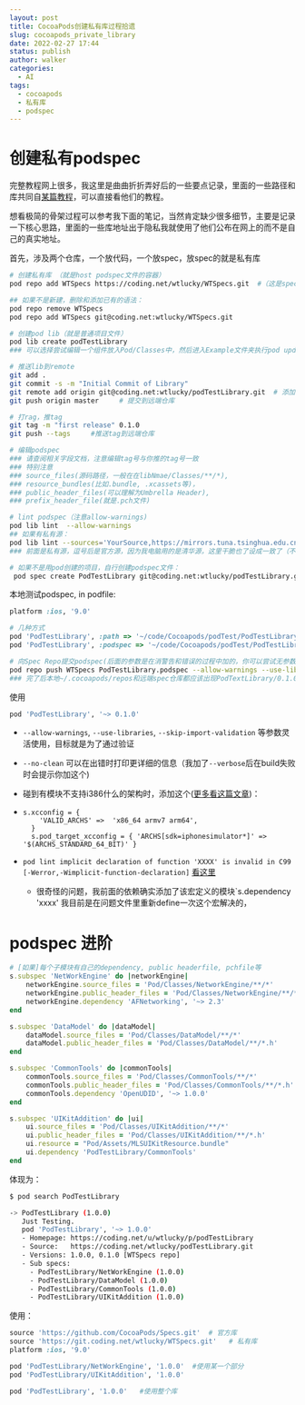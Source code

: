 ```yaml
---
layout: post
title: CocoaPods创建私有库过程拾遗
slug: cocoapods_private_library
date: 2022-02-27 17:44
status: publish
author: walker
categories: 
  - AI
tags:
  - cocoapods
  - 私有库
  - podspec
---
```


# 创建私有podspec

完整教程网上很多，我这里是曲曲折折弄好后的一些要点记录，里面的一些路径和库共同自[某篇教程](http://blog.wtlucky.com/blog/2015/02/26/create-private-podspec/)，可以直接看他们的教程。

想看极简的骨架过程可以参考我下面的笔记，当然肯定缺少很多细节，主要是记录一下核心思路，里面的一些库地址出于隐私我就使用了他们公布在网上的而不是自己的真实地址。

首先，涉及两个仓库，一个放代码，一个放spec，放spec的就是私有库

```bash
# 创建私有库 （就是host podspec文件的容器）
pod repo add WTSpecs https://coding.net/wtlucky/WTSpecs.git  #（这是spec仓库）

## 如果不是新建，删除和添加已有的语法：
pod repo remove WTSpecs
pod repo add WTSpecs git@coding.net:wtlucky/WTSpecs.git

# 创建pod lib（就是普通项目文件）
pod lib create podTestLibrary
### 可以选择尝试编辑一个组件放入Pod/Classes中，然后进入Example文件夹执行pod update命令，再打开项目工程可以看到，刚刚添加的组件已经在Pods子工程下

# 推送lib到remote
git add .
git commit -s -m "Initial Commit of Library"
git remote add origin git@coding.net:wtlucky/podTestLibrary.git  # 添加远端仓库（这是代码仓库）
git push origin master     # 提交到远端仓库

# 打rag，推tag
git tag -m "first release" 0.1.0
git push --tags     #推送tag到远端仓库

# 编辑podspec
### 请查阅相关字段文档，注意编辑tag号与你推的tag号一致
### 特别注意
### source_files(源码路径，一般在在libNmae/Classes/**/*), 
### resource_bundles(比如.bundle, .xcassets等)， 
### public_header_files(可以理解为Umbrella Header), 
### prefix_header_file(就是.pch文件)

# lint podspec（注意allow-warnings)
pod lib lint  --allow-warnings 
## 如果有私有源：
pod lib lint --sources='YourSource,https://mirrors.tuna.tsinghua.edu.cn/git/CocoaPods/Specs.git'
### 前面是私有源，逗号后是官方源，因为我电脑用的是清华源，这里干脆也了设成一致了（不是必要）

# 如果不是用pod创建的项目，自行创建podspec文件：
 pod spec create PodTestLibrary git@coding.net:wtlucky/podTestLibrary.git  # 注意仓库名和仓库地址
```

本地测试podspec, in podfile:
```ruby
platform :ios, '9.0'

# 几种方式
pod 'PodTestLibrary', :path => '~/code/Cocoapods/podTest/PodTestLibrary'      # 指定路径
pod 'PodTestLibrary', :podspec => '~/code/Cocoapods/podTest/PodTestLibrary/PodTestLibrary.podspec'  # 指定podspec文件
```

```bash
# 向Spec Repo提交podspec(后面的参数是在消警告和错误的过程中加的，你可以尝试无参数先跑，碰到问题再逐个解决)
pod repo push WTSpecs PodTestLibrary.podspec --allow-warnings --use-libraries --skip-import-validation --verbose
### 完了后本地~/.cocoapods/repos和远端spec仓库都应该出现PodTextLibrary/0.1.0这个文件夹(对应你刚打的tag），里面有（且只有）刚才创建的podspec文件
```

使用
```ruby
pod 'PodTestLibrary', '~> 0.1.0'
```

* `--allow-warnings`, `--use-libraries`, `--skip-import-validation` 等参数灵活使用，目标就是为了通过验证

* `--no-clean` 可以在出错时打印更详细的信息（我加了`--verbose`后在build失败时会提示你加这个)

* 碰到有模块不支持i386什么的架构时，添加这个([更多看这篇文章](https://blog.nowcoder.net/n/68dac16078184973ac061027817a2d9a?from=nowcoder_improve))：

* ```rub
  s.xcconfig = {
      'VALID_ARCHS' =>  'x86_64 armv7 arm64',
    }
    s.pod_target_xcconfig = { 'ARCHS[sdk=iphonesimulator*]' => '$(ARCHS_STANDARD_64_BIT)' }
  ```

* `pod lint implicit declaration of function 'XXXX' is invalid in C99 [-Werror,-Wimplicit-function-declaration]` [看这里](https://blog.csdn.net/cnwyt/article/details/105073749) 

  * 很奇怪的问题，我前面的依赖确实添加了该宏定义的模块`s.dependency 'xxxx' 我目前是在问题文件里重新define一次这个宏解决的，

# podspec 进阶

```ruby
# [如果]每个子模块有自己的dependency, public headerfile, pchfile等
s.subspec 'NetWorkEngine' do |networkEngine|
    networkEngine.source_files = 'Pod/Classes/NetworkEngine/**/*'
    networkEngine.public_header_files = 'Pod/Classes/NetworkEngine/**/*.h'
    networkEngine.dependency 'AFNetworking', '~> 2.3'
end

s.subspec 'DataModel' do |dataModel|
    dataModel.source_files = 'Pod/Classes/DataModel/**/*'
    dataModel.public_header_files = 'Pod/Classes/DataModel/**/*.h'
end

s.subspec 'CommonTools' do |commonTools|
    commonTools.source_files = 'Pod/Classes/CommonTools/**/*'
    commonTools.public_header_files = 'Pod/Classes/CommonTools/**/*.h'
    commonTools.dependency 'OpenUDID', '~> 1.0.0'
end

s.subspec 'UIKitAddition' do |ui|
    ui.source_files = 'Pod/Classes/UIKitAddition/**/*'
    ui.public_header_files = 'Pod/Classes/UIKitAddition/**/*.h'
    ui.resource = "Pod/Assets/MLSUIKitResource.bundle"
    ui.dependency 'PodTestLibrary/CommonTools'
end
```

体现为：

```bash
$ pod search PodTestLibrary

-> PodTestLibrary (1.0.0)
   Just Testing.
   pod 'PodTestLibrary', '~> 1.0.0'
   - Homepage: https://coding.net/u/wtlucky/p/podTestLibrary
   - Source:   https://coding.net/wtlucky/podTestLibrary.git
   - Versions: 1.0.0, 0.1.0 [WTSpecs repo]
   - Sub specs:
     - PodTestLibrary/NetWorkEngine (1.0.0)
     - PodTestLibrary/DataModel (1.0.0)
     - PodTestLibrary/CommonTools (1.0.0)
     - PodTestLibrary/UIKitAddition (1.0.0)
```

使用：

```ruby
source 'https://github.com/CocoaPods/Specs.git'  # 官方库
source 'https://git.coding.net/wtlucky/WTSpecs.git'   # 私有库
platform :ios, '9.0'

pod 'PodTestLibrary/NetWorkEngine', '1.0.0'  #使用某一个部分
pod 'PodTestLibrary/UIKitAddition', '1.0.0'

pod 'PodTestLibrary', '1.0.0'   #使用整个库
```

